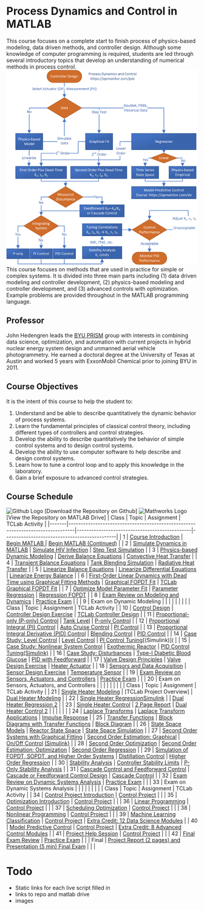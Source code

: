 # Process Dynamics and Control in MATLAB
This course focuses on a complete start to finish process of physics-based modeling, data driven methods, and controller design. Although some knowledge of computer programming is required, students are led through several introductory topics that develop an understanding of numerical methods in process control.
![course overview](./pdc_overview.png)
This course focuses on methods that are used in practice for simple or complex systems. It is divided into three main parts including (1) data driven modeling and controller development, (2) physics-based modeling and controller development, and (3) advanced controls with optimization. Example problems are provided throughout in the MATLAB programming language.
## Professor
John Hedengren leads the [BYU PRISM](https://apm.byu.edu/) group with interests in combining data science, optimization, and automation with current projects in hybrid nuclear energy system design and unmanned aerial vehicle photogrammetry. He earned a doctoral degree at the University of Texas at Austin and worked 5 years with ExxonMobil Chemical prior to joining BYU in 2011.
## Course Objectives
It is the intent of this course to help the student to:
1. Understand and be able to describe quantitatively the dynamic behavior of process systems.
2. Learn the fundamental principles of classical control theory, including different types of controllers and control strategies.
3. Develop the ability to describe quantitatively the behavior of simple control systems and to design control systems.
4. Develop the ability to use computer software to help describe and design control systems.
5. Learn how to tune a control loop and to apply this knowledge in the laboratory.
6. Gain a brief exposure to advanced control strategies.

## Course Schedule
![Github Logo](githubLogo.png) [Download the Repository on Github]
![Mathworks Logo](githubLogo.png) [View the Repository on MATLAB Drive]
| Class | Topic                                                                          | Assignment                                    | TCLab Activity                               |
|-------|--------------------------------------------------------------------------------|-----------------------------------------------|----------------------------------------------|
| 1     | [Course Introduction]()                                                        | [Begin MATLAB  ]()                            | [Begin MATLAB (Continued)]()                 |
| 2     | [Simulate Dynamics in MATLAB]()                                                | [Simulate HIV Infection]()                    | [Step Test Simulation]()                     |
| 3     | [Physics-based Dynamic Modeling]()                                             | [Derive Balance Equations]()                  | [Convective Heat Transfer]()                 |
| 4     | [Transient Balance Equations]()                                                | [Tank Blending Simulation]()                  | [Radiative Heat Transfer]()                  |
| 5     | [Linearize Balance Equations]()                                                | [Linearize Differential Equations]()          | [Linearize Energy Balance]()                 |
| 6     | [First-Order Linear Dynamics with Dead Time using Graphical Fitting Methods]() | [Graphical FOPDT Fit]()                       | [TCLab Graphical FOPDT Fit]()                |
| 7     | [Optimize Model Parameter Fit]()                                               | [Parameter Regression]()                      | [Regression FOPDT]()                         |
| 8     | [Exam Review on Modeling and Dynamics]()                                       | [Practice Exam]()                             |                                              |
| 9     | Exam on Dynamic Modeling                                                       |                                               |                                              |
|       |                                                                                |                                               |                                              |
| Class | Topic                                                                          | Assignment                                    | TCLab Activity                               |
| 10    | [Control Design]()                                                             | [Controller Design Exercise]()                | [TCLab Controller Design]()                  |
| 11    | [Proportional-only (P-only) Control]()                                         | [Tank Level]()                                | [P-only Control]()                           |
| 12    | [Proportional Integral (PI) Control]()                                         | [Auto Cruise Control]()                       | [PI Control]()                               |
| 13    | [Proportional Integral Derivative (PID) Control]()                             | [Blending Control]()                          | [PID Control]()                              |
| 14    | [Case Study: Level Control]()                                                  | [Level Control]()                             | [PI Control Tuning]()[(Simulink)](           |
| 15    | [Case Study: Nonlinear System Control]()                                       | [Exothermic Reactor]()                        | [PID Control Tuning]()[(Simulink)]()         |
| 16    | [Case Study: Disturbances]()                                                   | [Type-I Diabetic Blood Glucose]()             | [PID with Feedforward]()                     |
| 17    | [Valve Design Principles]()                                                    | [Valve Design Exercise]()                     | [Heater Actuator]()                          |
| 18    | [Sensors and Data Acquisition]()                                               | [Sensor Design Exercise]()                    | [Temperature Sensor]()                       |
| 19    | [Exam Review on Sensors, Actuators, and Controllers]()                         | [Practice Exam]()                             |                                              |
| 20    | Exam on Sensors, Actuators, and Controllers                                    |                                               |                                              |
|       |                                                                                |                                               |                                              |
| Class | Topic                                                                          | Assignment                                    | TCLab Activity                               |
| 21    | [Single Heater Modeling]()                                                     | [TCLab Project Overview]                      | [Dual Heater Modeling]()                     |
| 22    | [Single Heater Regression]()[Simulink]()                                       |                                               | [Dual Heater Regression 2]()                 |
| 23    | [Single Heater Control]()                                                      | [2 Page Report]()                             | [Dual Heater Control 2]()                    |
|       |                                                                                |                                               |                                              |
| 24    | [Laplace Transforms]()                                                         | [Laplace Transform Applications]()            | [Impulse Response]()                         |
| 25    | [Transfer Functions]()                                                         | [Block Diagrams with Transfer Functions]()    | [Block Diagram]()                            |
| 26    | [State Space Models]()                                                         | [Reactor State Space]()                       | [State Space Simulation]()                   |
| 27    | [Second Order Systems with Graphical Fitting]()                                | [Second Order Estimation: Graphical]()        | [On/Off Control]() [(Simulink)]()            |
| 28    | [Second Order Optimization]()                                                  | [Second Order Estimation: Optimization]()     | [Second Order Regression]()                  |
| 29    | [Simulation of FOPDT, SOPDT, and Higher Order Systems]()                       | [Distillation Control]()                      | [Higher Order Regression]()                  |
| 30    | [Stability Analysis]()                                                         | [Controller Stability Limits]()               | [P-Only Stability Analysis]()                |
| 31    | [Cascade Control and Feedforward Control]()                                    | [Cascade or Feedforward Control Design]()     | [Cascade Control]()                          |
| 32    | [Exam Review on Dynamic Systems Analysis]()                                    | [Practice Exam]()                             |                                              |
| 33    | Exam on Dynamic Systems Analysis                                               |                                               |                                              |
|       |                                                                                |                                               |                                              |
| Class | Topic                                                                          | Assignment                                    | TCLab Activity                               |
| 34    | [Control Project Introduction]()                                               | [Control Project]()                           |                                              |
| 35    | [Optimization Introduction]()                                                  | [Control Project]()                           |                                              |
| 36    | [Linear Programming]()                                                         | [Control Project]()                           |                                              |
| 37    | [Scheduling Optimization]()                                                    | [Control Project]()                           |                                              |
| 38    | [Nonlinear Programming]()                                                      | [Control Project]()                           |                                              |
| 39    | [Machine Learning Classification]()                                            | [Control Project]()                           | [Extra Credit: 12 Data Science Modules]()    |
| 40    | [Model Predictive Control]()                                                   | [Control Project]()                           | [Extra Credit: 8 Advanced Control Modules]() |
| 41    | [Project Help Session]()                                                       | [Control Project]()                           |                                              |
| 42    | [Final Exam Review]()                                                          | [Practice Exam]()                             |                                              |
| Final | [Project Report (2 pages) and Presentation (5 min) Final Exam]()               |                                               |                                              |

# Todo
* Static links for each live script filled in
* links to repo and matlab drive
* images